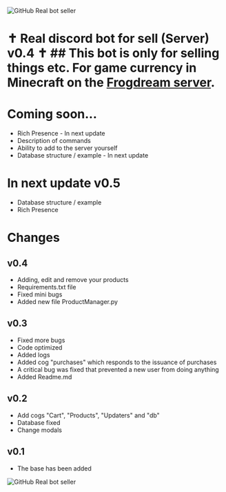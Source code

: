 
  
![GitHub Real bot seller](https://cdn.discordapp.com/attachments/1226424309514240000/1250076359959777352/github.png?ex=66699fd5&is=66684e55&hm=ea77b125e8d079375762aaf047889d00b5b94acfeb273e66c8b2c6fd0577982f&)    
# ✝ Real discord bot for sell (Server) v0.4 ✝ ## This bot is only for selling things etc. For game currency in Minecraft on the [Frogdream server](https://discord.gg/frogdream-999660962598625300).  
# Coming soon...  
 - Rich Presence - In next update    
 - Description of commands    
 - Ability to add to the server yourself  
 - Database structure / example - In next update    
# In next update v0.5  
 - Database structure / example  
 - Rich Presence  
# Changes    
## v0.4  
 - Adding, edit and remove your products  
 - Requirements.txt file
 - Fixed mini bugs
 - Added new file ProductManager.py
## v0.3    
- Fixed more bugs    
- Code optimized    
- Added logs    
- Added cog "purchases" which responds to the issuance of purchases    
- A critical bug was fixed that prevented a new user from doing anything    
- Added Readme.md    
## v0.2    
 - Add cogs "Cart", "Products", "Updaters" and "db"    
 - Database fixed    
 - Change modals    
## v0.1    
 - The base has been added    
     
![GitHub Real bot seller](https://cdn.discordapp.com/attachments/1226424309514240000/1250076964333686835/banner.png?ex=6669a065&is=66684ee5&hm=bdfb30cd17739280cd5f95c5e443a14b99fbea1f30be5feb4f6ff2590716fef9&)